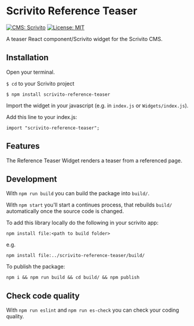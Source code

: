 # Scrivito Reference Teaser
[![CMS: Scrivito](https://img.shields.io/badge/CMS-Scrivito-brightgreen.svg)](https://scrivito.com) [![License: MIT](https://img.shields.io/badge/License-MIT-blue.svg)](https://opensource.org/licenses/MIT)

A teaser React component/Scrivito widget for the Scrivito CMS.

## Installation

Open your terminal.

`$ cd` to your Scrivito project

```
$ npm install scrivito-reference-teaser
```

Import the widget in your javascript (e.g. in `index.js` or `Widgets/index.js`).

Add this line to your index.js:

```
import "scrivito-reference-teaser";
```

## Features
The Reference Teaser Widget renders a teaser from a referenced page.

## Development

With `npm run build` you can build the package into `build/`.

With `npm start` you'll start a continues process, that rebuilds `build/` automatically once the source code is changed.

To add this library locally do the following in your scrivito app:

```
npm install file:<path to build folder>
```

e.g.

```
npm install file:../scrivito-reference-teaser/build/
```

To publish the package:

```
npm i && npm run build && cd build/ && npm publish
```

## Check code quality

With `npm run eslint` and `npm run es-check` you can check your coding quality.



